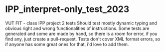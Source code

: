 # IPP_interpret-only_test_2023
VUT FIT - class IPP project 2 tests
Should test mostly dynamic typing and obvious right and wrong functionalities of instructions.
Some tests are generated and some are made by hand, so there is a room for error, if you find any, just create a pull-request.
Tests don't cover XML format errors, so if anyone has some great ones for that, i'd love to add them.
